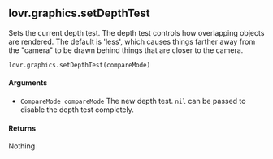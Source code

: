 <!--
category: reference
-->

lovr.graphics.setDepthTest
---

Sets the current depth test.  The depth test controls how overlapping objects are rendered.
The default is 'less', which causes things farther away from the "camera" to be drawn behind things
that are closer to the camera.

    lovr.graphics.setDepthTest(compareMode)

#### Arguments

- `CompareMode compareMode` The new depth test.  `nil` can be passed to disable the depth test
  completely.

#### Returns

Nothing
